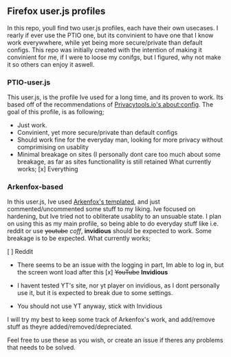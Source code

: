 ## Firefox user.js profiles
In this repo, youll find two user.js profiles, each have their own usecases.
I rearly if ever use the PTIO one, but its convinient to have one that I know work everywwhere, while yet being more secure/private than default configs.
This repo was initially created with the intention of making it convinient for me, if I were to loose my conifgs, but I figured, why not make it so others can enjoy it aswell.


### PTIO-user.js
This user.js, is the profile Ive used for a long time, and its proven to work.
Its based off of the recommendations of [Privacytools.io's about:config](https://privacytools.io/browsers/#about_config).
The goal of this profile, is as following;

- Just work.
- Convinient, yet more secure/private than default configs
- Should work fine for the everyday man, looking for more privacy without comprimising on usablity
- Minimal breakage on sites (I personally dont care too much about some breakage, as far as sites functionallity is still retained
What currently works;
[x] Everything


### Arkenfox-based
In this user.js, Ive used [Arkenfox's templated](github.com/arkenfox/user.js), and just commented/uncommented some stuff to my liking.
Ive focused on hardening, but Ive tried not to obliterate usablity to an unsuable state. 
I plan on using this as my main profile, so being able to do everyday stuff like i.e. reddit or use ~~youtube~~ *coff*, **invidious** should be expected to work. 
Some breakage is to be expected.
What currently works;

[ ] Reddit

* There seems to be an issue with the logging in part, Im able to log in, but the screen wont load after this
[x] ~~YouTube~~ **Invidious**

* I havent tested YT's site, nor yt player on invidious, as I dont personally use it, but it is expected to break due to some settings.
* You should not use YT anyway, stick with Invidious

I will try my best to keep some track of Arkenfox's work, and add/remove stuff as theyre added/removed/depreciated.

Feel free to use these as you wish, or create an issue if theres any problems that needs to be solved.
